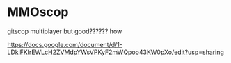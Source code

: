 # MMOscop
gitscop multiplayer but good?????? how

https://docs.google.com/document/d/1-LDkiFKlrEWLcH2ZVMdpYWsVPKyF2mWQpoo43KW0pXo/edit?usp=sharing
